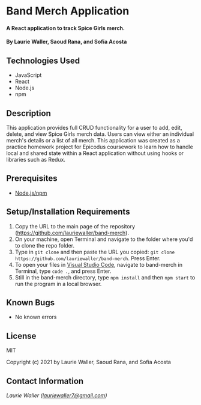 # Band Merch Application

#### A React application to track Spice Girls merch.

#### By **Laurie Waller, Saoud Rana, and Sofia Acosta**

## Technologies Used

* JavaScript
* React
* Node.js
* npm

## Description
This application provides full CRUD functionality for a user to add, edit, delete, and view Spice Girls merch data. Users can view either an individual merch's details or a list of all merch. This application was created as a practice homework project for Epicodus coursework to learn how to handle local and shared state within a React application without using hooks or libraries such as Redux. 

## Prerequisites

* [Node.js/npm](https://docs.npmjs.com/downloading-and-installing-node-js-and-npm)

## Setup/Installation Requirements

  1. Copy the URL to the main page of the repository (https://github.com/lauriewaller/band-merch).
  2. On your machine, open Terminal and navigate to the folder where you'd to clone the repo folder.
  3. Type in `git clone` and then paste the URL you copied: `git clone https://github.com/lauriewaller/band-merch`. Press Enter.
  4. To open your files in [Visual Studio Code](https://code.visualstudio.com/),
  navigate to band-merch in Terminal, type `code .`, and press Enter.
  5. Still in the band-merch directory, type `npm install` and then `npm start` to run the program in a local browser. 

## Known Bugs

* No known errors

## License

MIT

Copyright (c) 2021 by Laurie Waller, Saoud Rana, and Sofia Acosta

## Contact Information

_Laurie Waller (lauriewaller7@gmail.com)_

